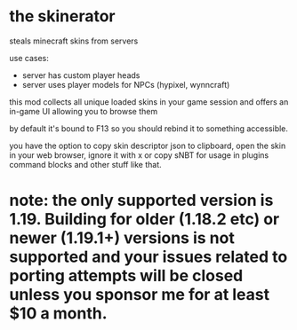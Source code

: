 # the skinerator

steals minecraft skins from servers

use cases:
- server has custom player heads
- server uses player models for NPCs (hypixel, wynncraft)

this mod collects all unique loaded skins in your game session and offers an in-game UI allowing you to browse them

by default it's bound to F13 so you should rebind it to something accessible.

you have the option to copy skin descriptor json to clipboard, open the skin in your web browser, ignore it with x or copy sNBT for usage in plugins command blocks and other stuff like that.

# note: the only supported version is 1.19. Building for older (1.18.2 etc) or newer (1.19.1+) versions is not supported and your issues related to porting attempts will be closed unless you sponsor me for at least $10 a month.